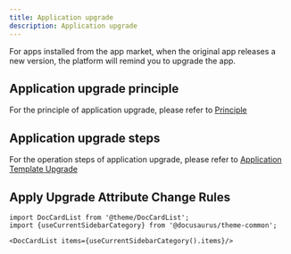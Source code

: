 ```yaml
---
title: Application upgrade
description: Application upgrade
---
```


For apps installed from the app market, when the original app releases a new version, the platform will remind you to upgrade the app.

## Application upgrade principle

For the principle of application upgrade, please refer to [Principle](/docs/use-manual/enterprise-manage/appcenter/share-app-market/#判断依据实现原理)

## Application upgrade steps

For the operation steps of application upgrade, please refer to [Application Template Upgrade](/docs/use-manual/get-start/upgrade-from-market)


## Apply Upgrade Attribute Change Rules

```mdx-code-block
import DocCardList from '@theme/DocCardList';
import {useCurrentSidebarCategory} from '@docusaurus/theme-common';

<DocCardList items={useCurrentSidebarCategory().items}/>
```